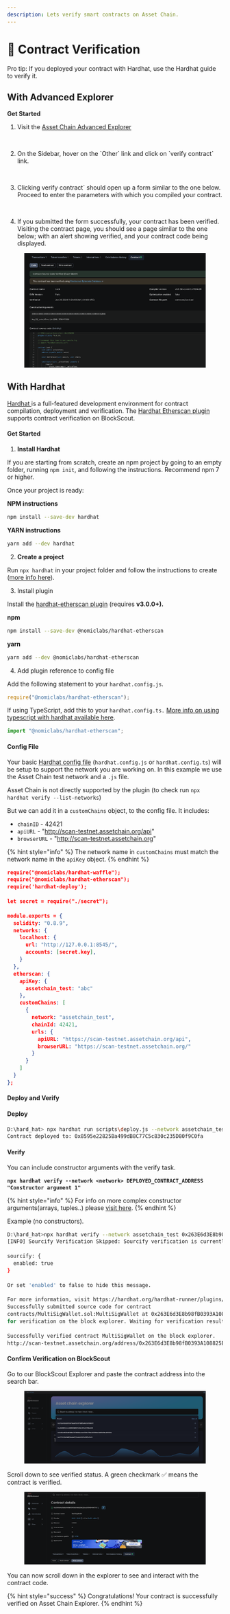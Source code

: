```yaml
---
description: Lets verify smart contracts on Asset Chain.
---
```


# 👀 Contract Verification

Pro tip: If you deployed your contract with Hardhat, use the Hardhat guide to verify it.

## With Advanced Explorer <a href="#with-advanced-explorer" id="with-advanced-explorer"></a>

**Get Started**

1. Visit the [Asset Chain Advanced Explorer](https://scan-testnet.assetchain.org/)​

<figure><img src="https://files.gitbook.com/v0/b/gitbook-x-prod.appspot.com/o/spaces%2FmuBv3mR5xhQRl9pMrnhC%2Fuploads%2Fgit-blob-670b2a5ff8b98475e986f56e4ab9d9744f16f0c1%2FScreenshot%202024-06-20%20at%2003.09.16.png?alt=media" alt=""><figcaption></figcaption></figure>

2. On the Sidebar, hover on the \`Other\` link and click on \`verify contract\` link.

<figure><img src="https://files.gitbook.com/v0/b/gitbook-x-prod.appspot.com/o/spaces%2FmuBv3mR5xhQRl9pMrnhC%2Fuploads%2Fgit-blob-c884186cd96088248fd89649d8208ecd9ec4d697%2FScreenshot%202024-06-20%20at%2003.02.56.png?alt=media" alt=""><figcaption></figcaption></figure>

3. Clicking verify contract\` should open up a form similar to the one below. Proceed to enter the parameters with which you compiled your contract.

<figure><img src="https://files.gitbook.com/v0/b/gitbook-x-prod.appspot.com/o/spaces%2FmuBv3mR5xhQRl9pMrnhC%2Fuploads%2Fgit-blob-87107a6e3142f06055fbc4f7982ee2867b5de23b%2FScreenshot%202024-06-20%20at%2003.06.12.png?alt=media" alt=""><figcaption></figcaption></figure>

4. If you submitted the form successfully, your contract has been verified. Visiting the contract page, you should see a page similar to the one below; with an alert showing verified, and your contract code being displayed.

<figure><img src="../.gitbook/assets/image.png" alt=""><figcaption></figcaption></figure>

## With Hardhat

[Hardhat ](https://hardhat.org/)is a full-featured development environment for contract compilation, deployment and verification. The [Hardhat Etherscan plugin](https://hardhat.org/plugins/nomiclabs-hardhat-etherscan.html) supports contract verification on BlockScout.

#### Get Started <a href="#get-started" id="get-started"></a>

1. **Install Hardhat**

If you are starting from scratch, create an npm project by going to an empty folder, running `npm init`, and following the instructions. Recommend npm 7 or higher.

Once your project is ready:

**NPM instructions**

```bash
npm install --save-dev hardhat
```

**YARN instructions**

```bash
yarn add --dev hardhat
```



2. **Create a project**

Run `npx hardhat` in your project folder and follow the instructions to create ([more info here](https://hardhat.org/getting-started/#quick-start)).



3. Install plugin

Install the [hardhat-etherscan plugin](https://hardhat.org/plugins/nomiclabs-hardhat-etherscan.html) (requires **v3.0.0+).**

**npm**

```bash
npm install --save-dev @nomiclabs/hardhat-etherscan
```

**yarn**

```bash
yarn add --dev @nomiclabs/hardhat-etherscan
```

4. Add plugin reference to config file

Add the following statement to your `hardhat.config.js`.

```javascript
require("@nomiclabs/hardhat-etherscan");
```

If using TypeScript, add this to your `hardhat.config.ts.` [More info on using typescript with hardhat available here](https://hardhat.org/guides/typescript.html#typescript-support).

```javascript
import "@nomiclabs/hardhat-etherscan";
```

#### Config File <a href="#config-file" id="config-file"></a>

Your basic [Hardhat config file](https://hardhat.org/config/) (`hardhat.config.js` or `hardhat.config.ts`) will be setup to support the network you are working on. In this example we use the Asset Chain test network and a `.js` file.

Asset Chain is not directly supported by the plugin (to check run `npx hardhat verify --list-networks`)

But we can add it in a `customChains` object, to the config file. It includes:

* `chainID` - 42421
* `apiURL` - "http://scan-testnet.assetchain.org/api"
* `browserURL` - "http://scan-testnet.assetchain.org"

{% hint style="info" %}
The network name in `customChains` must match the network name in the `apiKey` object.
{% endhint %}

```json
require("@nomiclabs/hardhat-waffle");
require("@nomiclabs/hardhat-etherscan");
require('hardhat-deploy');

let secret = require("./secret");

module.exports = {
  solidity: "0.8.9",
  networks: {
    localhost: {
      url: "http://127.0.0.1:8545/",
      accounts: [secret.key],
    }
  },
  etherscan: {
    apiKey: {
      assetchain_test: "abc"
    },
    customChains: [
      {
        network: "assetchain_test",
        chainId: 42421,
        urls: {
          apiURL: "https://scan-testnet.assetchain.org/api",
          browserURL: "https://scan-testnet.assetchain.org/"
        }
      }
    ]
  }
};
```

#### Deploy and Verify <a href="#deploy-and-verify" id="deploy-and-verify"></a>

#### Deploy <a href="#deploy" id="deploy"></a>

```bash
D:\hard_hat> npx hardhat run scripts\deploy.js --network assetchain_test
Contract deployed to: 0x8595e22825Ba499dB8C77C5c830c235D80f9C0fa
```

#### Verify <a href="#verify" id="verify"></a>

You can include constructor arguments with the verify task.

<pre class="language-bash"><code class="lang-bash"><strong>npx hardhat verify --network &#x3C;network> DEPLOYED_CONTRACT_ADDRESS "Constructor argument 1"
</strong></code></pre>

{% hint style="info" %}
For info on more complex constructor arguments(arrays, tuples..) please [visit here](https://hardhat.org/hardhat-runner/plugins/nomicfoundation-hardhat-verify#complex-arguments).
{% endhint %}

Example (no constructors).

```sh
D:\hard_hat>npx hardhat verify --network assetchain_test 0x263E6d3E8b98fB0393A108825E2DcE3063F66713  --constructor-args ./scripts/arguments.js 
[INFO] Sourcify Verification Skipped: Sourcify verification is currently disabled. To enable it, add the following entry to your Hardhat configuration:

sourcify: {
  enabled: true
}

Or set 'enabled' to false to hide this message.

For more information, visit https://hardhat.org/hardhat-runner/plugins/nomicfoundation-hardhat-verify#verifying-on-sourcify
Successfully submitted source code for contract
contracts/MultiSigWallet.sol:MultiSigWallet at 0x263E6d3E8b98fB0393A108825E2DcE3063F66713
for verification on the block explorer. Waiting for verification result...

Successfully verified contract MultiSigWallet on the block explorer.
http://scan-testnet.assetchain.org/address/0x263E6d3E8b98fB0393A108825E2DcE3063F66713#code
```

#### Confirm Verification on BlockScout <a href="#confirm-verification-on-blockscout" id="confirm-verification-on-blockscout"></a>

Go to our BlockScout Explorer and paste the contract address into the search bar.

<figure><img src="../.gitbook/assets/image (1).png" alt=""><figcaption></figcaption></figure>

Scroll down to see verified status. A green checkmark ✅ means the contract is verified.

<figure><img src="../.gitbook/assets/image (2).png" alt=""><figcaption></figcaption></figure>

You can now scroll down in the explorer to see and interact with the contract code.

{% hint style="success" %}
Congratulations! Your contract is successfully verified on Asset Chain Explorer.
{% endhint %}

### &#x20;<a href="#faq" id="faq"></a>
